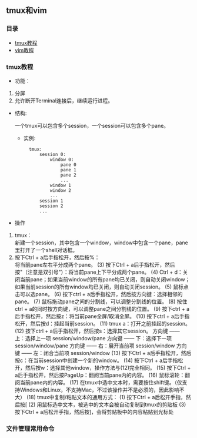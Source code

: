 ## tmux和vim


### 目录
* [tmux教程](#tmux)
* [vim教程](#vim)

<a id="tmux"></a>
### tmux教程  
* 功能：
1. 分屏 
2. 允许断开Terminal连接后，继续运行进程。
* 结构:  
  
    一个tmux可以包含多个session，一个session可以包含多个pane。  
    * 实例: 

            tmux:  
                session 0:  
                    window 0:  
                        pane 0  
                        pane 1  
                        pane 2  
                        ...  
                    window 1  
                    window 2  
                    ...  
                session 1  
                session 2  
                ...  
* 操作
1. tmux：  
新建一个session，其中包含一个window，window中包含一个pane，pane里打开了一个shell对话框。
2. 按下Ctrl + a后手指松开，然后按%：  
将当前pane左右平分成两个pane。
    (3) 按下Ctrl + a后手指松开，然后按"（注意是双引号"）：将当前pane上下平分成两个pane。
    (4) Ctrl + d：关闭当前pane；如果当前window的所有pane均已关闭，则自动关闭window；如果当前session的所有window均已关闭，则自动关闭session。
    (5) 鼠标点击可以选pane。
    (6) 按下ctrl + a后手指松开，然后按方向键：选择相邻的pane。
    (7) 鼠标拖动pane之间的分割线，可以调整分割线的位置。
    (8) 按住ctrl + a的同时按方向键，可以调整pane之间分割线的位置。
    (9) 按下ctrl + a后手指松开，然后按z：将当前pane全屏/取消全屏。
    (10) 按下ctrl + a后手指松开，然后按d：挂起当前session。
    (11) tmux a：打开之前挂起的session。
    (12) 按下ctrl + a后手指松开，然后按s：选择其它session。
        方向键 —— 上：选择上一项 session/window/pane
        方向键 —— 下：选择下一项 session/window/pane
        方向键 —— 右：展开当前项 session/window
        方向键 —— 左：闭合当前项 session/window
    (13) 按下Ctrl + a后手指松开，然后按c：在当前session中创建一个新的window。
    (14) 按下Ctrl + a后手指松开，然后按w：选择其他window，操作方法与(12)完全相同。
    (15) 按下Ctrl + a后手指松开，然后按PageUp：翻阅当前pane内的内容。
    (16) 鼠标滚轮：翻阅当前pane内的内容。
    (17) 在tmux中选中文本时，需要按住shift键。（仅支持Windows和Linux，不支持Mac，不过该操作并不是必须的，因此影响不大）
    (18) tmux中复制/粘贴文本的通用方式：
        (1) 按下Ctrl + a后松开手指，然后按[
        (2) 用鼠标选中文本，被选中的文本会被自动复制到tmux的剪贴板
        (3) 按下Ctrl + a后松开手指，然后按]，会将剪贴板中的内容粘贴到光标处


<a id="vim"></a>
### 文件管理常用命令  
